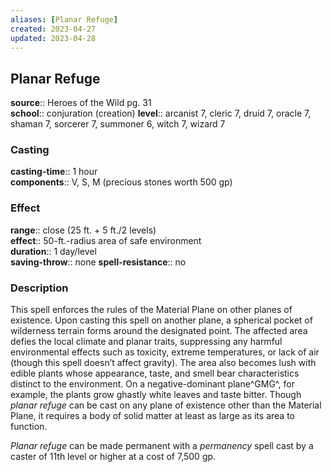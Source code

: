 ```yaml
---
aliases: [Planar Refuge]
created: 2023-04-27
updated: 2023-04-28
---
```


## Planar Refuge

**source**:: Heroes of the Wild pg. 31  
**school**:: conjuration (creation)
**level**:: arcanist 7, cleric 7, druid 7, oracle 7, shaman 7, sorcerer 7, summoner 6, witch 7, wizard 7

### Casting

**casting-time**:: 1 hour  
**components**:: V, S, M (precious stones worth 500 gp)

### Effect

**range**:: close (25 ft. + 5 ft./2 levels)  
**effect**:: 50-ft.-radius area of safe environment  
**duration**:: 1 day/level  
**saving-throw**:: none
**spell-resistance**:: no

### Description

This spell enforces the rules of the Material Plane on other planes of existence. Upon casting this spell on another plane, a spherical pocket of wilderness terrain forms around the designated point. The affected area defies the local climate and planar traits, suppressing any harmful environmental effects such as toxicity, extreme temperatures, or lack of air (though this spell doesn’t affect gravity). The area also becomes lush with edible plants whose appearance, taste, and smell bear characteristics distinct to the environment. On a negative-dominant plane^GMG^, for example, the plants grow ghastly white leaves and taste bitter. Though *planar refuge* can be cast on any plane of existence other than the Material Plane, it requires a body of solid matter at least as large as its area to function.  
  
*Planar refuge* can be made permanent with a *permanency* spell cast by a caster of 11th level or higher at a cost of 7,500 gp.
